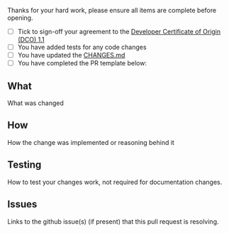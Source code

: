 Thanks for your hard work, please ensure all items are complete before opening.

- [ ] Tick to sign-off your agreement to the [Developer Certificate of Origin (DCO) 1.1](https://github.com/cloudant/java-cloudant/blob/master/DCO1.1.txt)
- [ ] You have added tests for any code changes
- [ ] You have updated the [CHANGES.md](https://github.com/cloudant-labs/cloudant-spring/blob/master/CHANGES.md)
- [ ] You have completed the PR template below:

## What

What was changed

## How

How the change was implemented or reasoning behind it

## Testing

How to test your changes work, not required for documentation changes.

## Issues

Links to the github issue(s) (if present) that this pull request is resolving.
